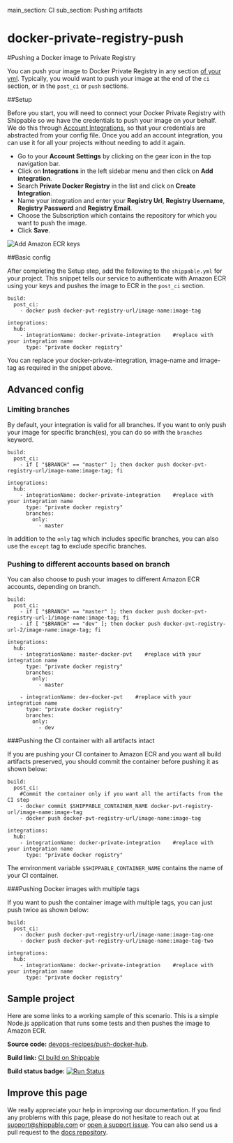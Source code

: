 main_section: CI
sub_section: Pushing artifacts 

# docker-private-registry-push
#Pushing a Docker image to Private Registry

You can push your image to Docker Private Registry in any section [of your yml](../reference/ci-yml/). Typically, you would want to push your image at the end of the `ci` section, or in the `post_ci` or `push` sections.

##Setup

Before you start, you will need to connect your Docker Private Registry with Shippable so we have the credentials to push your image on your behalf. We do this through <a href="../../getting-started/integrations/" target="_blank"> Account Integrations</a>, so that your credentials are abstracted from your config file. Once you add an account integration, you can use it for all your projects without needing to add it again.

-  Go to your **Account Settings** by clicking on the gear icon in the top navigation bar.
-  Click on **Integrations** in the left sidebar menu and then click on **Add integration**.
-  Search **Private Docker Registry** in the list and click on **Create Integration**.
-  Name your integration and enter your **Registry Url**, **Registry Username**, **Registry Password** and **Registry Email**.
-  Choose the Subscription which contains the repository for which you want to push the image.
-  Click **Save**.

<img src="../../images/ci/push-pvt-docker-integration.png" alt="Add Amazon ECR keys">

##Basic config

After completing the Setup step, add the following to the `shippable.yml` for your project. This snippet tells our service to authenticate with Amazon ECR using your keys and pushes the image to ECR in the `post_ci` section.

```
build:
  post_ci:
    - docker push docker-pvt-registry-url/image-name:image-tag

integrations:
  hub:
    - integrationName: docker-private-integration    #replace with your integration name
      type: "private docker registry"
```

You can replace your docker-private-integration, image-name and image-tag as required in the snippet above.

## Advanced config

### Limiting branches

By default, your integration is valid for all branches. If you want to only push your image for specific branch(es), you can do so with the `branches` keyword.

```
build:
  post_ci:
    - if [ "$BRANCH" == "master" ]; then docker push docker-pvt-registry-url/image-name:image-tag; fi

integrations:
  hub:
    - integrationName: docker-private-integration    #replace with your integration name
      type: "private docker registry"
      branches:
        only:
          - master

```
In addition to the `only` tag which includes specific branches, you can also use the `except` tag to exclude specific branches.

### Pushing to different accounts based on branch

You can also choose to push your images to different Amazon ECR accounts, depending on branch.

```
build:
  post_ci:
    - if [ "$BRANCH" == "master" ]; then docker push docker-pvt-registry-url-1/image-name:image-tag; fi
    - if [ "$BRANCH" == "dev" ]; then docker push docker-pvt-registry-url-2/image-name:image-tag; fi

integrations:
  hub:
    - integrationName: master-docker-pvt    #replace with your integration name
      type: "private docker registry"
      branches:
        only:
          - master

    - integrationName: dev-docker-pvt    #replace with your integration name
      type: "private docker registry"
      branches:
        only:
          - dev

```

###Pushing the CI container with all artifacts intact

If you are pushing your CI container to Amazon ECR and you want all build artifacts preserved, you should commit the container before pushing it as shown below:

```
build:
  post_ci:
    #Commit the container only if you want all the artifacts from the CI step
    - docker commit $SHIPPABLE_CONTAINER_NAME docker-pvt-registry-url/image-name:image-tag
    - docker push docker-pvt-registry-url/image-name:image-tag

integrations:
  hub:
    - integrationName: docker-private-integration    #replace with your integration name
      type: "private docker registry"
```

The environment variable `$SHIPPABLE_CONTAINER_NAME` contains the name of your CI container.

###Pushing Docker images with multiple tags

If you want to push the container image with multiple tags, you can just push twice as shown below:


```
build:
  post_ci:
    - docker push docker-pvt-registry-url/image-name:image-tag-one
    - docker push docker-pvt-registry-url/image-name:image-tag-two

integrations:
  hub:
    - integrationName: docker-private-integration    #replace with your integration name
      type: "private docker registry"

```

## Sample project

Here are some links to a working sample of this scenario. This is a simple Node.js application that runs some tests and then pushes
the image to Amazon ECR.

**Source code:**  [devops-recipes/push-docker-hub](https://github.com/devops-recipes/push-docker-hub).

**Build link:** [CI build on Shippable](https://app.shippable.com/github/devops-recipes/push-docker-hub/runs/1/1/console)

**Build status badge:** [![Run Status](https://api.shippable.com/projects/58f002c7c585000700aef8ca/badge?branch=master)](https://app.shippable.com/github/devops-recipes/push-docker-hub)

## Improve this page

We really appreciate your help in improving our documentation. If you find any problems with this page, please do not hesitate to reach out at [support@shippable.com](mailto:support@shippable.com) or [open a support issue](https://www.github.com/Shippable/support/issues). You can also send us a pull request to the [docs repository](https://www.github.com/Shippable/docs).